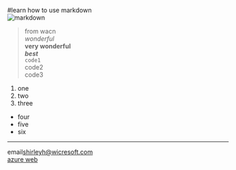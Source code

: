 #learn how to use markdown  
![markdown](http://c.hiphotos.baidu.com/baike/c0%3Dbaike180%2C5%2C5%2C180%2C60/sign=d997317c11ce36d3b6098b625b9a51e2/00e93901213fb80ef9ceac7132d12f2eb938947d.jpg)  
> from wacn  
*wonderful*  
**very wonderful**  
***best***  
`code1`  
    code2  
    code3  
1. one  
2. two  
3. three  
* four  
* five  
* six  
***  

email<shirleyh@wicresoft.com>  
[azure web](https://www.azure.cn)  
